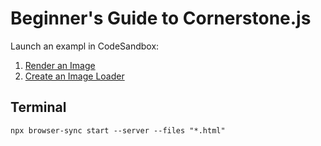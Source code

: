 # Beginner's Guide to Cornerstone.js

Launch an exampl in CodeSandbox:

1. [Render an Image](https://codesandbox.io/s/github/ohiftraining/beginners-guide-to-cornerstone-js/tree/master/01-render-an-image?from-embed=&file=/index.html)
2. [Create an Image Loader](https://codesandbox.io/s/github/ohiftraining/beginners-guide-to-cornerstone-js/tree/master/02-create-an-image-loader?from-embed=&file=/index.html)

## Terminal

`npx browser-sync start --server --files "*.html"`
